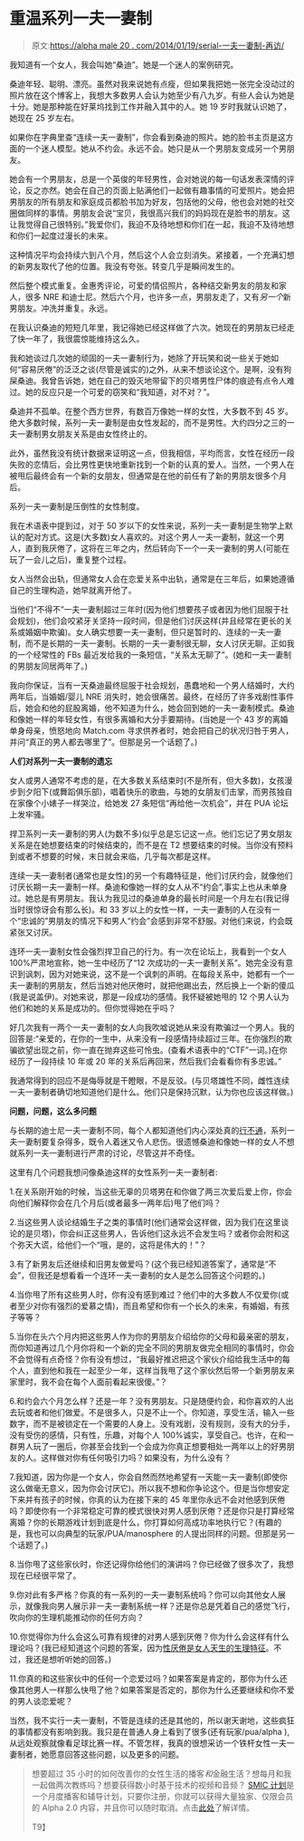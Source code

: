# 重温系列一夫一妻制

> 原文:[https://alpha male 20 . com/2014/01/19/serial-一夫一妻制-再访/](https://alphamale20.com/2014/01/19/serial-monogamy-revisited/)

我知道有一个女人，我会叫她“桑迪”。她是一个迷人的案例研究。

桑迪年轻、聪明、漂亮。虽然对我来说她有点瘦，但如果我把她一张完全没动过的照片放在这个博客上，我想大多数男人会认为她至少有八九岁。有些人会认为她是十分。她是那种能在好莱坞找到工作并融入其中的人。她 19 岁时我就认识她了，她现在 25 岁左右。

如果你在字典里查“连续一夫一妻制”，你会看到桑迪的照片。她的脸书主页是这方面的一个迷人模型。她从不约会。永远不会。她只是从一个男朋友变成另一个男朋友。

她会有一个男朋友，总是一个英俊的年轻男性，会对她说的每一句话发表深情的评论，反之亦然。她会在自己的页面上贴满他们一起做有趣事情的可爱照片。她会把男朋友的所有朋友和家庭成员都脸书加为好友，包括他的父母，他也会对她的社交圈做同样的事情。男朋友会说“宝贝，我很高兴我们的妈妈现在是脸书的朋友。这让我觉得自己很特别。”我爱你们，我迫不及待地想和你们在一起，我迫不及待地想和你们一起度过漫长的未来。

这种情况平均会持续六到八个月，然后这个人会立刻消失。紧接着，一个充满幻想的新男友取代了他的位置。我没有夸张。转变几乎是瞬间发生的。

然后整个模式重复。金惠秀评论，可爱的情侣照片，各种结交新男友的朋友和家人，很多 NRE 和迪士尼。然后六个月，也许多一点，男朋友走了，又有*另一个*新男朋友。冲洗并重复。永远。

在我认识桑迪的短短几年里，我记得她已经这样做了六次。她现在的男朋友已经走了快一年了，我很震惊能维持这么久。

我和她谈过几次她的顽固的一夫一妻制行为，她除了开玩笑和说一些关于她如何“容易厌倦”的泛泛之谈(尽管是诚实的)之外，从来不想谈论这个。是啊，没有狗屎桑迪。我曾告诉她，她在自己的毁灭地带留下的贝塔男性尸体的痕迹有点令人难过。她的反应只是一个可爱的窃笑和“我知道，对不对？”。

桑迪并不孤单。在整个西方世界，有数百万像她一样的女性，大多数不到 45 岁。绝大多数时候，系列一夫一妻制是由女性发起的，而不是男性。大约四分之三的一夫一妻制男女朋友关系是由女性终止的。

此外，虽然我没有统计数据来证明这一点，但我相信，平均而言，女性在经历一段失败的恋情后，会比男性更快地重新找到一个新的认真的爱人。当然，一个男人在被甩后最终会有一个新的女朋友，但通常是在他的前任有了新的男朋友很多个月后。

系列一夫一妻制是压倒性的女性制度。

我在术语表中提到过，对于 50 岁以下的女性来说，系列一夫一妻制是生物学上默认的配对方式。这是(大多数)女人喜欢的。对这个男人一夫一妻制，就这一个男人，直到我厌倦了，这将在三年之内，然后转向下一个一夫一妻制的男人(可能在玩了一会儿之后)，重复整个过程。

女人当然会出轨，但通常女人会在恋爱关系中出轨，通常是在三年后，如果她遵循自己的生理构造，她早就离开他了。

当他们“不得不”一夫一妻制超过三年时(因为他们想要孩子或者因为他们屈服于社会规划)，他们会咬紧牙关坚持一段时间，但是他们讨厌这样(并且经常在更长的关系或婚姻中欺骗)。女人确实想要一夫一妻制，但只是暂时的、连续的一夫一妻制，而不是长期的一夫一妻制。长期的一夫一妻制很无聊，女人讨厌无聊。正如我的一个经常性的 FBs 最近发给我的一条短信，“关系太无聊了”。(她和一夫一妻制的男朋友同居两年了。)

我向你保证，当有一天桑迪最终屈服于社会规划，愚蠢地和一个男人结婚时，大约两年后，当婚姻/婴儿 NRE 消失时，她会很痛苦。最终，在经历了许多戏剧性事件后，她会和他的屁股离婚，他不知道为什么，她会回到她的一夫一妻制模式。桑迪和像她一样的年轻女性，有很多离婚和大分手要期待。(当她是一个 43 岁的离婚单身母亲，愤怒地向 Match.com 寻求供养者时，她会把自己的状况归咎于男人，并问“真正的男人都去哪里了”。但那是另一个话题了。)

**人们对系列一夫一妻制的遗忘**

女人或男人通常不考虑的是，在大多数关系结束时(不是所有，但大多数)，女孩漫步到夕阳下(或舞蹈俱乐部)，唱着快乐的歌曲，与她的女朋友们击掌，而男孩独自在家像个小婊子一样哭泣，给她发 27 条短信“再给他一次机会”，并在 PUA 论坛上发牢骚。

捍卫系列一夫一妻制的男人(为数不多)似乎总是忘记这一点。他们忘记了男女朋友关系是在她想要结束的时候结束的，而不是在 T2 想要结束的时候。当你没有预料到或者不想要的时候，末日就会来临，几乎每次都是这样。

连续一夫一妻制者(通常也是女性)的另一个有趣特征是，他们讨厌约会，就像他们讨厌长期一夫一妻制一样。桑迪和像她一样的女人从不“约会”,事实上也从未单身过。她总是有男朋友。我认为我见过的桑迪单身的最长时间是一个月左右(我记得当时很惊讶会有那么长)。和 33 岁以上的女性一样，一夫一妻制的人在没有一个“忠诚的”男朋友的情况下和男人“约会”会感到非常不舒服。对他们来说，约会既紧张又讨厌。

连环一夫一妻制女性会强烈捍卫自己的行为。有一次在论坛上，我看到一个女人 100%严肃地宣称，她一生中经历了“12 次成功的一夫一妻制关系”。她完全没有意识到讽刺，因为对她来说，这不是一个讽刺的声明。在每段关系中，她都有一个一夫一妻制的男朋友，然后当她对他厌倦时，就把他踢出去，然后换上一个新的傻瓜(我是说盖伊)。对她来说，那是一段成功的感情。我怀疑被她甩的 12 个男人认为他们和她的关系是成功的。但你觉得她在乎吗？

好几次我有一两个一夫一妻制的女人向我吹嘘说她从来没有欺骗过一个男人。我的回答是:“亲爱的，在你的一生中，从来没有一段感情持续超过三年。在你强烈的欺骗欲望出现之前，你一直在抛弃这些可怜虫。(查看术语表中的“CTF”一词。)在你经历了一段持续 10 年或 20 年的关系后再回来，然后我们会看看你有多忠诚。”

我通常得到的回应不是侮辱就是干瞪眼，不是反驳。(与贝塔雄性不同，雌性连续一夫一妻制者确切地知道他们是什么。他们只是保持沉默，认为你也应该这样做。)

**问题，问题，这么多问题**

与长期的迪士尼一夫一妻制不同，每个人都知道他们内心深处真的[行不通](https://blackdragonblog.com/2014/01/12/objections-non-monogamy/ "Objections to Non-Monogamy and Their Answers")，系列一夫一妻制要复杂得多，既令人着迷又令人悲伤。很遗憾桑迪和像她一样的女人不想就系列一夫一妻制进行严肃的讨论，尽管这并不奇怪。

这里有几个问题我想问像桑迪这样的女性系列一夫一妻制者:

1.在关系刚开始的时候，当这些无辜的贝塔男在和你做了两三次爱后爱上你，你会向他们解释你会在几个月后(或者最多一两年后)甩了他们吗？

2.当这些男人谈论结婚生子之类的事情时(他们通常会这样做，因为我们在这里谈论的是贝塔)，你会纠正这些男人，告诉他们这永远不会发生吗？或者你会附和这个弥天大谎，给他们一个“哦，是的，这将是伟大的！”？

3.有了新男友后还继续和旧男友做爱吗？(这个我已经知道答案了，通常是“不会”，但我还是想看看一个连环一夫一妻制的女人是怎么回答这个问题的。)

4.当你甩了所有这些男人时，你有没有感到难过？他们中的大多数人不仅爱你(或者至少对你有强烈的爱慕之情)，而且希望和你有一个长久的未来，有婚姻，有孩子等等？

5.当你在头六个月内把这些男人作为你的男朋友介绍给你的父母和最亲密的朋友，而你知道再过几个月你将和一个新的完全不同的男朋友做完全相同的事情时，你会不会觉得有点奇怪？你有没有想过，“我最好推迟把这个家伙介绍给我生活中的每个人，直到他和我在一起至少一年，这样当我甩了这个家伙然后带一个新男朋友来家里时，我不会在每个人面前看起来很傻。”？

6.和约会六个月怎么样？还是一年？没有男朋友。只是随便约会，和你喜欢的人出去玩或者和他们做爱。不是很多人，只是不止一个。你知道，享受生活，输入一些数字，而不是被锁定在一个需要的人身上。没有戏剧，没有规则，没有大的分手，没有受伤的感情，只有性，乐趣，对每个人 100%诚实，享受自己。也许，在和一群男人玩了一圈后，你甚至会找到一个会成为你真正想要相处一两年以上的好男朋友的人。这样做对你有任何吸引力吗？如果没有，为什么没有？

7.我知道，因为你是一个女人，你会自然而然地希望有一天能一夫一妻制(即使你这么做毫无意义，因为你会讨厌它)。所以我不想和你争论这个。但是当你想安定下来并有孩子的时候，你真的认为在接下来的 45 年里你永远不会对他感到厌倦吗？即使你有一个非常稳定可靠的模式很快对男人感到厌倦？还是你只是打算经常离婚？你的长期游戏计划到底是什么，你打算如何高成功率地执行它？(有趣的是，我也可以向典型的玩家/PUA/manosphere 的人提出同样的问题。但那是另一个话题了。)

8.当你甩了这些家伙时，你还记得你给他们的演讲吗？你已经做了很多次了，我想现在已经很平常了。

9.你对此有多严格？你真的有一系列的一夫一妻制系统吗？你可以向其他女人展示，就像我向男人展示非一夫一妻制系统一样？还是你总是凭着自己的感觉飞行，吹向你的生理机能推动你的任何方向？

10.你觉得你为什么会这么可靠有规律的对男人感到厌倦？你为什么会这样有什么理论吗？(我已经知道这个问题的答案，因为[性厌倦是女人天生的生理特征](http://www.blackdragon-blog.com/2013/09/29/women-get-bored-with-their-monogamous-men-even-more-scientific-proof/ "Women Get BORED With Their Monogamous Men – Even More Scientific Proof")。不过，我还是想听听她的回答。)

11.你真的和这些家伙中的任何一个恋爱过吗？如果答案是肯定的，那你为什么还像其他男人一样那么快甩了他？如果答案是否定的，那你为什么还要继续和你不爱的男人谈恋爱呢？

当然，我不实行一夫一妻制，不管是连续的还是其他的，所以谢天谢地，这些疯狂的事情都没有影响到我。我只是在普通人身上看到了很多(还有玩家/pua/alpha ),从远处观察就像看足球比赛一样。不管怎样，我真的很想采访一个铁杆女性一夫一妻制者，她愿意回答这些问题，以及更多的问题。

> 想要超过 35 小时的如何改善你的女性生活的播客*和*金融生活？想每月和我一起做两次教练吗？想要获得数小时基于技术的视频和音频？ [SMIC 计划](https://alphamale20.kartra.com/page/vIL17)是一个月度播客和辅导计划，只要你注册，你就可以获得大量独家、仅限会员的 Alpha 2.0 内容，并且你可以随时取消。点击[此处](https://alphamale20.kartra.com/page/vIL17)了解详情。
> 
> T9】